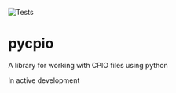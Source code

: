  ![Tests](https://github.com/desultory/pycpio/actions/workflows/unit_tests.yml/badge.svg)

# pycpio

A library for working with CPIO files using python

In active development
